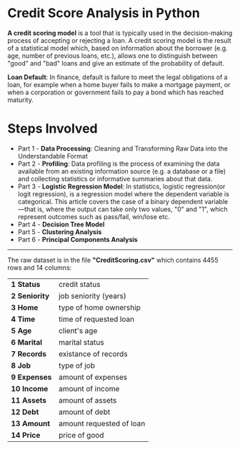 Credit Score Analysis in Python
=============
**A credit scoring model** is a tool that is typically used in the decision-making process of accepting or
rejecting a loan. A credit scoring model is the result of a statistical model which, based on information
about the borrower (e.g. age, number of previous loans, etc.), allows one to distinguish between "good"
and "bad" loans and give an estimate of the probability of default.

**Loan Default**: In finance, default is failure to meet the legal obligations of a loan, for example when a home buyer fails to make a mortgage payment, or when a corporation or government fails to pay a bond which has reached maturity.

**Steps Involved**
=============
* Part 1 - **Data Processing**: Cleaning and Transforming Raw Data into the Understandable Format
* Part 2 - **Profiling**: Data profiling is the process of examining the data available from an existing information source (e.g. a database or a file) and collecting statistics or informative summaries about that data.
* Part 3 - **Logistic Regression Model**: In statistics, logistic regression(or logit regression), is a regression model where the dependent variable is categorical. This article covers the case of a binary dependent variable—that is, where the output can take only two values, "0" and "1", which represent outcomes such as pass/fail, win/lose etc.
* Part 4 - **Decision Tree Model**
* Part 5 - **Clustering Analysis**
* Part 6 - **Principal Components Analysis**

------------
The raw dataset is in the file **"CreditScoring.csv"** which contains 4455 rows and 14 columns:

<table>
<tbody>
<tr><td><b>1  Status</b></td> <td>credit status</td></tr>
<tr><td><b>2  Seniority</b></td> <td>job seniority (years)</td></tr>
<tr><td><b>3  Home</b></td> <td>type of home ownership</td></tr>
<tr><td><b>4  Time</b></td> <td>time of requested loan</td></tr>
<tr><td><b>5  Age</b></td> <td>client's age </td></tr>
<tr><td><b>6  Marital</b></td> <td>marital status </td></tr>
<tr><td><b>7  Records</b></td> <td>existance of records</td></tr>
<tr><td><b>8  Job</b></td> <td>type of job</td></tr>
<tr><td><b>9  Expenses</b></td> <td> amount of expenses</td></tr>
<tr><td><b>10 Income</b></td> <td> amount of income</td></tr>
<tr><td><b>11 Assets</b></td> <td> amount of assets</td></tr>
<tr><td><b>12 Debt</b></td> <td> amount of debt</td></tr>
<tr><td><b>13 Amount</b></td> <td> amount requested of loan</td></tr>
<tr><td><b>14 Price</b></td> <td> price of good</td></tr>
</tbody>
</table>
